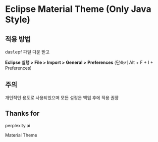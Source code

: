 # Eclipse Material Theme (Only Java Style)

## 적용 방법
dasf.epf 파일 다운 받고

**Eclipse 실행 > File > Import > General > Preferences**
(단축키 Alt + F + I + Preferences)

## 주의
개인적인 용도로 사용되었으며 모든 설정은 백업 후에 적용 권장

## Thanks for
perplexity.ai

Material Theme

